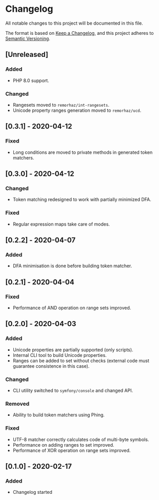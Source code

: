 # Changelog
All notable changes to this project will be documented in this file.

The format is based on [Keep a Changelog](https://keepachangelog.com/en/1.0.0/),
and this project adheres to [Semantic Versioning](https://semver.org/spec/v2.0.0.html).

## [Unreleased]
### Added
- PHP 8.0 support.
### Changed
- Rangesets moved to `remorhaz/int-rangesets`.
- Unicode property ranges generation moved to `remorhaz/ucd`.

## [0.3.1] - 2020-04-12
### Fixed
- Long conditions are moved to private methods in generated token matchers.

## [0.3.0] - 2020-04-12
### Changed
- Token matching redesigned to work with partially minimized DFA.
### Fixed
- Regular expression maps take care of modes.

## [0.2.2] - 2020-04-07
### Added
- DFA minimisation is done before building token matcher.

## [0.2.1] - 2020-04-04
### Fixed
- Performance of AND operation on range sets improved.

## [0.2.0] - 2020-04-03
### Added
- Unicode properties are partially supported (only scripts).
- Internal CLI tool to build Unicode properties.
- Ranges can be added to set without checks (external code must guarantee consistence in this case).
### Changed
- CLI utility switched to `symfony/console` and changed API.
### Removed
- Ability to build token matchers using Phing.
### Fixed
- UTF-8 matcher correctly calculates code of multi-byte symbols.
- Performance on adding ranges to set improved.
- Performance of XOR operation on range sets improved.

## [0.1.0] - 2020-02-17
### Added
- Changelog started
